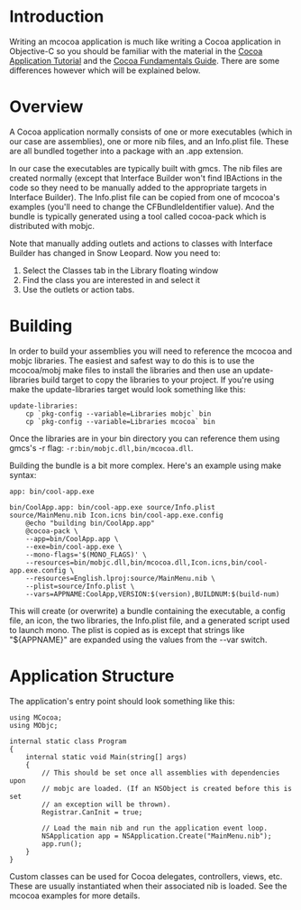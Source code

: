# Introduction #

Writing an mcocoa application is much like writing a Cocoa application in Objective-C so you should be familiar with the material in the [Cocoa Application Tutorial](http://developer.apple.com/documentation/Cocoa/Conceptual/ObjCTutorial/04Model/04Model.html) and the [Cocoa Fundamentals Guide](http://developer.apple.com/documentation/Cocoa/Conceptual/CocoaFundamentals/Introduction/Introduction.html). There are some differences however which will be explained below.

# Overview #

A Cocoa application normally consists of one or more executables (which in our case are assemblies), one or more nib files, and an Info.plist file. These are all bundled together into a package with an .app extension.

In our case the executables are typically built with gmcs. The nib files are created normally (except that Interface Builder won't find IBActions in the code so they need to be manually added to the appropriate targets in Interface Builder). The Info.plist file can be copied from one of mcocoa's examples (you'll need to change the CFBundleIdentifier value). And the bundle is typically generated using a tool called cocoa-pack which is distributed with mobjc.

Note that manually adding outlets and actions to classes with Interface Builder has changed in Snow Leopard. Now you need to:
1) Select the Classes tab in the Library floating window
2) Find the class you are interested in and select it
3) Use the outlets or action tabs.

# Building #

In order to build your assemblies you will need to reference the mcocoa and mobjc libraries. The easiest and safest way to do this is to use the mcocoa/mobj make files to install the libraries and then use an update-libraries build target to copy the libraries to your project. If you're using make the update-libraries target would look something like this:

```
update-libraries:
    cp `pkg-config --variable=Libraries mobjc` bin
    cp `pkg-config --variable=Libraries mcocoa` bin
```

Once the libraries are in your bin directory you can reference them using gmcs's -r flag: `-r:bin/mobjc.dll,bin/mcocoa.dll`.

Building the bundle is a bit more complex. Here's an example using make syntax:

```
app: bin/cool-app.exe

bin/CoolApp.app: bin/cool-app.exe source/Info.plist source/MainMenu.nib Icon.icns bin/cool-app.exe.config
    @echo "building bin/CoolApp.app"
    @cocoa-pack \
    --app=bin/CoolApp.app \
    --exe=bin/cool-app.exe \
    --mono-flags='$(MONO_FLAGS)' \
    --resources=bin/mobjc.dll,bin/mcocoa.dll,Icon.icns,bin/cool-app.exe.config \
    --resources=English.lproj:source/MainMenu.nib \
    --plist=source/Info.plist \
    --vars=APPNAME:CoolApp,VERSION:$(version),BUILDNUM:$(build-num)
```

This will create (or overwrite) a bundle containing the executable, a config file, an icon, the two libraries, the Info.plist file, and a generated script used to launch mono. The plist is copied as is except that strings like "${APPNAME}" are expanded using the values from the --var switch.

# Application Structure #

The application's entry point should look something like this:

```
using MCocoa;
using MObjc;

internal static class Program
{
    internal static void Main(string[] args)
    {
        // This should be set once all assemblies with dependencies upon
        // mobjc are loaded. (If an NSObject is created before this is set
        // an exception will be thrown).
        Registrar.CanInit = true;
        
        // Load the main nib and run the application event loop.
        NSApplication app = NSApplication.Create("MainMenu.nib");
        app.run();
    }
}
```

Custom classes can be used for Cocoa delegates, controllers, views, etc. These are usually instantiated when their associated nib is loaded. See the mcocoa examples for more details.